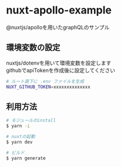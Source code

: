 # nuxt-apollo-example

@nuxtjs/apolloを用いたgraphQLのサンプル

## 環境変数の設定

nuxtjs/dotenvを用いて環境変数を設定します   
githubでapiTokenを作成後に設定してください

``` bash
# ルート直下に .env ファイルを生成
NUXT_GITHUB_TOKEN=xxxxxxxxxxxxxx
```

## 利用方法

``` bash
# モジュールのinstall
$ yarn -i

# nuxtの起動
$ yarn dev

# ビルド
$ yarn generate
```
